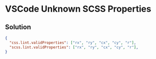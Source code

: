 # VSCode Unknown SCSS Properties

## Solution

```json
{
  "css.lint.validProperties": ["rx", "ry", "cx", "cy", "r"],
  "scss.lint.validProperties": ["rx", "ry", "cx", "cy", "r"],
}
```
